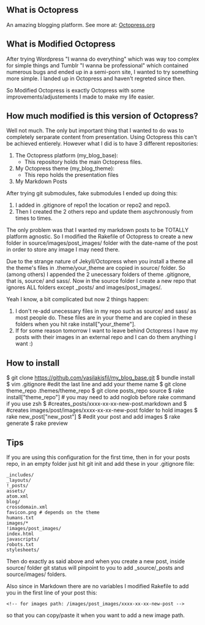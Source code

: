 ## What is Octopress
An amazing blogging platform. See more at: [Octopress.org](http://octopress.org)

## What is Modified Octopress
After trying Wordpress "I wanna do everything" which was way too complex for simple things and Tumblr "I wanna be professional" which contained numerous bugs and ended up in a semi-porn site, I wanted to try something more simple. I landed up in Octopress and haven't regreted since then.

So Modified Octopress is exactly Octopress with some improvements/adjustements I made to make my life easier.

## How much modified is this version of Octopress?
Well not much. The only but important thing that I wanted to do was to completely serparate content from presentation. Using Octopress this can't be achieved entierely. However what I did is to have 3 different repositories:

1. The Octopress platform (my_blog_base):
    - This repository holds the main Octopress files.
2. My Octopress theme (my_blog_theme):
    - This repo holds the presentation files
3. My Markdown Posts


After trying git submodules, fake submodules I ended up doing this:

1. I added in .gitignore of repo1 the location or repo2 and repo3.
2. Then I created the 2 others repo and update them asychronously from times to times.


The only problem was that I wanted my markdown posts to be TOTALLY platform agnostic. So I modified the Rakefile of Octopress to create a new folder in source/images/post_images/ folder with the date-name of the post in order to store any image I may need there.

Due to the strange nature of Jekyll/Octopress when you install a theme all the theme's files in .theme/your_theme are copied in source/ folder. So (among others) I appended the 2 unecessary folders of theme .gitignore, that is, source/ and sass/. Now in the source folder I create a new repo that ignores ALL folders except _posts/ and images/post_images/.

Yeah I know, a bit complicated but now 2 things happen:

1. I don't re-add unecessary files in my repo such as source/ and sass/ as most people do. These files are in your theme and are copied in these folders when you hit rake install["your_theme"].
2. If for some reason tomorrow I want to leave behind Octopress I have my posts with their images in an external repo and I can do them anything I want :)


## How to install
$ git clone https://github.com/vasilakisfil/my_blog_base.git
$ bundle install
$ vim .gitignore #edit the last line and add your theme name
$ git clone theme_repo .themes/theme_repo
$ git clone posts_repo source
$ rake install["theme_repo"] # you may need to add noglob before rake command if you use zsh
$ #creates_posts/xxxx-xx-xx-new-post.markdown and
$ #creates images/post/images/xxxx-xx-xx-new-post folder to hold images
$ rake new_post["new_post"]
$ #edit your post and add images
$ rake generate
$ rake preview

##  Tips
If you are using this configuration for the first time, then in for your posts repo, in an empty folder just hit git init and add these in your .gitignore file:

    _includes/
    _layouts/
    !_posts/
    assets/
    atom.xml
    blog/
    crossdomain.xml
    favicon.png # depends on the theme
    humans.txt
    images/*
    !images/post_images/
    index.html
    javascripts/
    robots.txt
    stylesheets/

Then do exactly as said above and when you create a new post, inside source/ folder git status will pinpoint to you to add _source/_posts and source/images/ folders.

Also since in Markdown there are no variables I modified Rakefile to add you in the first line of your post this:

    <!-- for images path: /images/post_images/xxxx-xx-xx-new-post -->
    
so that you can copy/paste it when you want to add a new image path.
